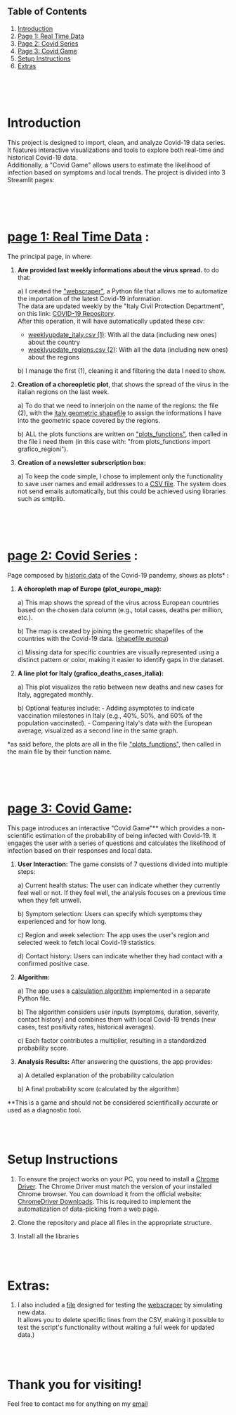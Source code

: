 
## Table of Contents
1. [Introduction](#introduction)
2. [Page 1: Real Time Data](#page-1-real-time-data)
3. [Page 2: Covid Series](#page-2-covid-series)
4. [Page 3: Covid Game](#page-3-covid-game)
5. [Setup Instructions](#setup-instructions)
6. [Extras](#extras)

<br><br><br>

# Introduction
This project is designed to import, clean, and analyze Covid-19 data series. <br>
It features interactive visualizations and tools to explore both real-time and historical Covid-19 data. <br>
Additionally, a "Covid Game" allows users to estimate the likelihood of infection based on symptoms and local trends.
The project is divided into 3 Streamlit pages:



<br><br><br>

# [page 1: Real Time Data](<landing page/1_📈_REAL TIME DATA.py>) : 
The principal page, in where:
1) **Are provided last weekly informations about the virus spread.** to do that:

    a) I created the ["webscraper"](<landing page/webscraper.py>), a Python file that allows me to automatize the importation of the latest Covid-19 information.  
    The data are updated weekly by the "Italy Civil Protection Department", on this link: [COVID-19 Repository](https://github.com/pcm-dpc/COVID-19).  
    After this operation, it will have automatically updated these csv:
   - [weeklyupdate_italy.csv (1)](<csv usati/weeklyupdate_regions.csv>): With all the data (including new ones) about the country
   - [weeklyupdate_regions.csv (2)](<csv usati/weeklyupdate_italy.csv>): With all the data (including new ones) about the regions

    b) I manage the first (1), cleaning it and filtering the data I need to show.

2) **Creation of a choreopletic plot**, that shows the spread of the virus in the italian regions on the last week. 

    a) To do that we need to innerjoin on the name of the regions: 
    the file (2), with the [italy geometric shapefile](<geometrie/mappa italia/Reg01012024_g_WGS84.shp>) to assign the informations I have into the geometric space covered by the regions.

    b) ALL the plots functions are written on ["plots_functions"](<landing page/plots_functions.py>), then called in the file i need them (in this case with: "from plots_functions import grafico_regioni").

3) **Creation of a newsletter subrscription box:**

    a) To keep the code simple, I chose to implement only the functionality to save user names and email addresses to a [CSV file](<csv usati/newsletter_list.csv>).
    The system does not send emails automatically, but this could be achieved using libraries such as smtplib.



<br><br><br>

# [page 2: Covid Series](<landing page/pages/2_🌍_ COVID_SERIES.py>) : 
Page composed by [historic data](<csv usati/covid-data.csv>) of the Covid-19 pandemy, shows as plots* :
    
1) **A choropleth map of Europe (plot_europe_map):**

    a) This map shows the spread of the virus across European countries based on the chosen data column (e.g., total cases, deaths per million, etc.).

    b) The map is created by joining the geometric shapefiles of the countries with the Covid-19 data. ([shapefile europa](<geometrie/mappa europa/ne_110m_admin_0_countries.shp>))

    c) Missing data for specific countries are visually represented using a distinct pattern or color, making it easier to identify gaps in the dataset.

2) **A line plot for Italy (grafico_deaths_cases_italia):**

    a) This plot visualizes the ratio between new deaths and new cases for Italy, aggregated monthly.

    b) Optional features include:
        - Adding asymptotes to indicate vaccination milestones in Italy (e.g., 40%, 50%, and 60% of the population vaccinated).
         - Comparing Italy's data with the European average, visualized as a second line in the same graph.

*as said before, the plots are all in the file ["plots_functions"](<landing page/plots_functions.py>), then called in the main file by their function name.



<br><br><br>

# [page 3: Covid Game](<landing page/pages/3_🦠_COVID_GAME.py>):
 This page introduces an interactive "Covid Game"** which provides a non-scientific estimation of the probability of being infected with Covid-19. It engages the user with a series of questions and calculates the likelihood of infection based on their responses and local data.

1) **User Interaction:** The game consists of 7 questions divided into multiple steps:

    a) Current health status: The user can indicate whether they currently feel well or not. If they feel well, the analysis focuses on a previous time when they felt unwell.

    b) Symptom selection: Users can specify which symptoms they experienced and for how long.

    c) Region and week selection: The app uses the user's region and selected week to fetch local Covid-19 statistics.

    d) Contact history: Users can indicate whether they had contact with a confirmed positive case.

2) **Algorithm:**

    a) The app uses a [calculation algorithm](<landing page/covid_game_algorithm.py>) implemented in a separate Python file.

    b) The algorithm considers user inputs (symptoms, duration, severity, contact history) and combines them with local Covid-19 trends (new cases, test positivity rates, historical averages).

    c) Each factor contributes a multiplier, resulting in a standardized probability score.

3) **Analysis Results:** After answering the questions, the app provides:

    a) A detailed explanation of the probability calculation

    b) A final probability score (calculated by the algorithm)
        
**This is a game and should not be considered scientifically accurate or used as a diagnostic tool.



<br><br>

# Setup Instructions

1) To ensure the project works on your PC, you need to install a [Chrome Driver](chromedriver.exe).
The Chrome Driver must match the version of your installed Chrome browser. You can download it from the official website: [ChromeDriver Downloads](https://developer.chrome.com/docs/chromedriver/downloads?hl=it).
This is required to implement the automatization of data-picking from a web page.

2) Clone the repository and place all files in the appropriate structure.

3) Install all the libraries 



<br><br>

# Extras: 

1) I also included a [file](simulation_changing_csv.py) designed for testing the [webscraper](<landing page/webscraper.py>) by simulating new data. <br>
It allows you to delete specific lines from the CSV, making it possible to test the script's functionality without waiting a full week for updated data.)



<br><br>

# Thank you for visiting! 
Feel free to contact me for anything on my [email]("elizan01@libero.it")

